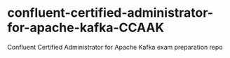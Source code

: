 # confluent-certified-administrator-for-apache-kafka-CCAAK
Confluent Certified Administrator for Apache Kafka exam preparation repo
